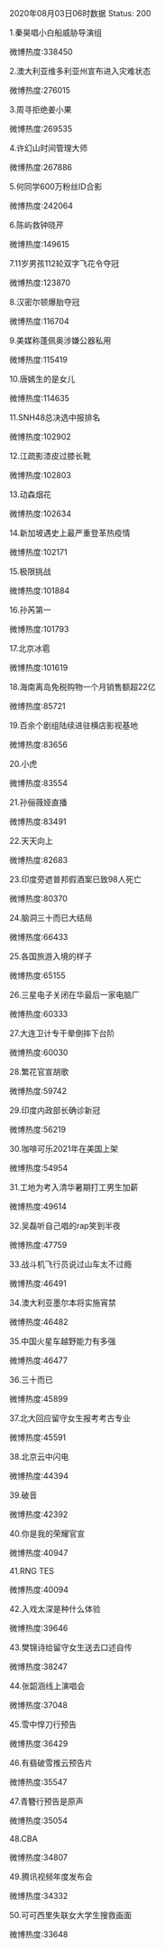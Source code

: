 2020年08月03日06时数据
Status: 200

1.秦昊唱小白船威胁导演组

微博热度:338450

2.澳大利亚维多利亚州宣布进入灾难状态

微博热度:276015

3.周寻拒绝姜小果

微博热度:269535

4.许幻山时间管理大师

微博热度:267886

5.何同学600万粉丝ID合影

微博热度:242064

6.陈屿救钟晓芹

微博热度:149615

7.11岁男孩112轮双字飞花令夺冠

微博热度:123870

8.汉密尔顿爆胎夺冠

微博热度:116704

9.美媒称蓬佩奥涉嫌公器私用

微博热度:115419

10.唐嫣生的是女儿

微博热度:114635

11.SNH48总决选中报排名

微博热度:102902

12.江疏影漆皮过膝长靴

微博热度:102803

13.动森烟花

微博热度:102634

14.新加坡遇史上最严重登革热疫情

微博热度:102171

15.极限挑战

微博热度:101884

16.孙芮第一

微博热度:101793

17.北京冰雹

微博热度:101619

18.海南离岛免税购物一个月销售额超22亿

微博热度:85721

19.百余个剧组陆续进驻横店影视基地

微博热度:83656

20.小虎

微博热度:83554

21.孙俪薇娅直播

微博热度:83491

22.天天向上

微博热度:82683

23.印度旁遮普邦假酒案已致98人死亡

微博热度:80370

24.脑洞三十而已大结局

微博热度:66433

25.各国旅游入境的样子

微博热度:65155

26.三星电子关闭在华最后一家电脑厂

微博热度:60333

27.大连卫计专干晕倒摔下台阶

微博热度:60030

28.繁花官宣胡歌

微博热度:59742

29.印度内政部长确诊新冠

微博热度:56219

30.咖啡可乐2021年在美国上架

微博热度:54954

31.工地为考入清华暑期打工男生加薪

微博热度:49614

32.吴磊听自己唱的rap笑到半夜

微博热度:47759

33.战斗机飞行员说过山车太不过瘾

微博热度:46491

34.澳大利亚墨尔本将实施宵禁

微博热度:46482

35.中国火星车越野能力有多强

微博热度:46477

36.三十而已

微博热度:45899

37.北大回应留守女生报考考古专业

微博热度:45591

38.北京云中闪电

微博热度:44394

39.破音

微博热度:42392

40.你是我的荣耀官宣

微博热度:40947

41.RNG TES

微博热度:40094

42.入戏太深是种什么体验

微博热度:39646

43.樊锦诗给留守女生送去口述自传

微博热度:38247

44.张韶涵线上演唱会

微博热度:37048

45.雪中悍刀行预告

微博热度:36429

46.有翡破雪推云预告片

微博热度:35547

47.青簪行预告是原声

微博热度:35054

48.CBA

微博热度:34807

49.腾讯视频年度发布会

微博热度:34332

50.可可西里失联女大学生搜救画面

微博热度:33648


